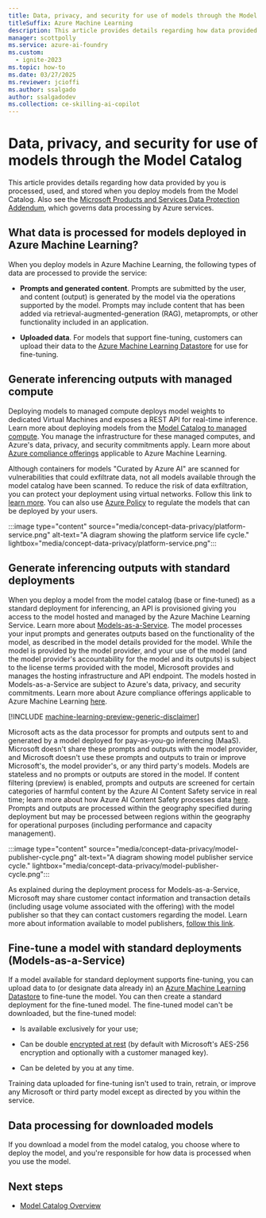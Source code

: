 ```yaml
---
title: Data, privacy, and security for use of models through the Model Catalog
titleSuffix: Azure Machine Learning
description: This article provides details regarding how data provided by you is processed, used, and stored when you deploy models from the Model Catalog.
manager: scottpolly
ms.service: azure-ai-foundry
ms.custom:
  - ignite-2023
ms.topic: how-to
ms.date: 03/27/2025
ms.reviewer: jcioffi
ms.author: ssalgado
author: ssalgadodev
ms.collection: ce-skilling-ai-copilot
---
```

# Data, privacy, and security for use of models through the Model Catalog

This article provides details regarding how data provided by you is processed, used, and stored when you deploy models from the Model Catalog. Also see the [Microsoft Products and Services Data Protection Addendum](https://aka.ms/DPA), which governs data processing by Azure services.

## What data is processed for models deployed in Azure Machine Learning?

When you deploy models in Azure Machine Learning, the following types of data are processed to provide the service:

* **Prompts and generated content**. Prompts are submitted by the user, and content (output) is generated by the model via the operations supported by the model. Prompts may include content that has been added via retrieval-augmented-generation (RAG), metaprompts, or other functionality included in an application. 

* **Uploaded data**. For models that support fine-tuning, customers can upload their data to the [Azure Machine Learning Datastore](./concept-data.md) for use for fine-tuning.

## Generate inferencing outputs with managed compute

Deploying models to managed compute deploys model weights to dedicated Virtual Machines and exposes a REST API for real-time inference. Learn more about deploying models from the [Model Catalog to managed compute](concept-model-catalog.md). You manage the infrastructure for these managed computes, and Azure's data, privacy, and security commitments apply. Learn more about [Azure compliance offerings](https://servicetrust.microsoft.com/DocumentPage/7adf2d9e-d7b5-4e71-bad8-713e6a183cf3) applicable to Azure Machine Learning.

Although containers for models "Curated by Azure AI" are scanned for vulnerabilities that could exfiltrate data, not all models available through the model catalog have been scanned. To reduce the risk of data exfiltration, you can protect your deployment using virtual networks. Follow this link to [learn more](./how-to-network-isolation-model-catalog.md). You can also use [Azure Policy](./how-to-regulate-registry-deployments.md) to regulate the models that can be deployed by your users.

:::image type="content" source="media/concept-data-privacy/platform-service.png" alt-text="A diagram showing the platform service life cycle." lightbox="media/concept-data-privacy/platform-service.png":::

## Generate inferencing outputs with standard deployments

When you deploy a model from the model catalog (base or fine-tuned) as a standard deployment for inferencing, an API is provisioned giving you access to the model hosted and managed by the Azure Machine Learning Service. Learn more about [Models-as-a-Service](concept-model-catalog.md). The model processes your input prompts and generates outputs based on the functionality of the model, as described in the model details provided for the model. While the model is provided by the model provider, and your use of the model (and the model provider's accountability for the model and its outputs) is subject to the license terms provided with the model, Microsoft provides and manages the hosting infrastructure and API endpoint. The models hosted in Models-as-a-Service are subject to Azure's data, privacy, and security commitments. Learn more about Azure compliance offerings applicable to Azure Machine Learning [here](https://servicetrust.microsoft.com/DocumentPage/7adf2d9e-d7b5-4e71-bad8-713e6a183cf3). 

[!INCLUDE [machine-learning-preview-generic-disclaimer](includes/machine-learning-preview-generic-disclaimer.md)]

Microsoft acts as the data processor for prompts and outputs sent to and generated by a model deployed for pay-as-you-go inferencing (MaaS). Microsoft doesn't share these prompts and outputs with the model provider, and Microsoft doesn't use these prompts and outputs to train or improve Microsoft's, the model provider's, or any third party's models. Models are stateless and no prompts or outputs are stored in the model. If content filtering (preview) is enabled, prompts and outputs are screened for certain categories of harmful content by the Azure AI Content Safety service in real time; learn more about how Azure AI Content Safety processes data [here](/legal/cognitive-services/content-safety/data-privacy). Prompts and outputs are processed within the geography specified during deployment but may be processed between regions within the geography for operational purposes (including performance and capacity management).

:::image type="content" source="media/concept-data-privacy/model-publisher-cycle.png" alt-text="A diagram showing model publisher service cycle." lightbox="media/concept-data-privacy/model-publisher-cycle.png":::

As explained during the deployment process for Models-as-a-Service, Microsoft may share customer contact information and transaction details (including usage volume associated with the offering) with the model publisher so that they can contact customers regarding the model. Learn more about information available to model publishers, [follow this link](/partner-center/analytics).

## Fine-tune a model with standard deployments (Models-as-a-Service)

If a model available for standard deployment supports fine-tuning, you can upload data to (or designate data already in) an [Azure Machine Learning Datastore](./concept-data.md) to fine-tune the model. You can then create a standard deployment for the fine-tuned model. The fine-tuned model can't be downloaded, but the fine-tuned model:

* Is available exclusively for your use;

* Can be double [encrypted at rest](/azure/ai-services/openai/encrypt-data-at-rest) (by default with Microsoft's AES-256 encryption and optionally with a customer managed key).

* Can be deleted by you at any time.

Training data uploaded for fine-tuning isn't used to train, retrain, or improve any Microsoft or third party model except as directed by you within the service. 

## Data processing for downloaded models

If you download a model from the model catalog, you choose where to deploy the model, and you're responsible for how data is processed when you use the model. 

## Next steps

- [Model Catalog Overview](concept-model-catalog.md)
